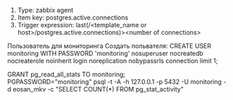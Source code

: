 1. Type: zabbix agent
2. Item key: postgres.active.connections
3. Trigger expression: last(/<template_name or host>/postgres.active.connections)\>\<number of connections\>


Пользователь для мониторинга
Создать польвателя:
CREATE USER monitoring WITH PASSWORD 'monitoring' nosuperuser nocreatedb nocreaterole noinherit login noreplication nobypassrls connection limit 1;

GRANT pg_read_all_stats TO monitoring;  
PGPASSWORD="monitoring" psql -t -A -h 127.0.0.1 -p 5432 -U monitoring -d eosan_mkv -c "SELECT COUNT(*) FROM pg_stat_activity"
